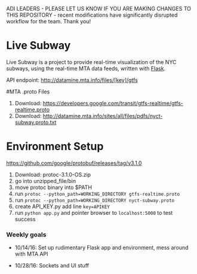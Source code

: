ADI LEADERS - PLEASE LET US KNOW IF YOU ARE MAKING CHANGES TO THIS REPOSITORY - recent modifications have significantly disrupted workflow for the team. Thank you!

# Live Subway

Live Subway is a project to provide real-time visualization of the NYC subways, using the real-time MTA data feeds, written with [Flask](flask.pocoo.org).

API endpoint: http://datamine.mta.info/files/[key]/gtfs


#MTA .proto Files
1. Download: https://developers.google.com/transit/gtfs-realtime/gtfs-realtime.proto
2. Download: http://datamine.mta.info/sites/all/files/pdfs/nyct-subway.proto.txt

# Environment Setup
https://github.com/google/protobuf/releases/tag/v3.1.0  
1. Download: protoc-3.1.0-OS.zip   
2. go into unzipped_file/bin  
3. move protoc binary into $PATH  
4. run `protoc --python_path=WORKING_DIRECTORY gtfs-realtime.proto`  
5. run `protoc --python_path=WORKING_DIRECTORY nyct-subway.proto`  
6. create API_KEY.py add line `key=APIKEY`  
7. run `python app.py` and pointer browser to  `localhost:5000` to test success  



### Weekly goals
- 10/14/16: Set up rudimentary Flask app and environment, mess around with MTA API

- 10/28/16: Sockets and UI stuff
